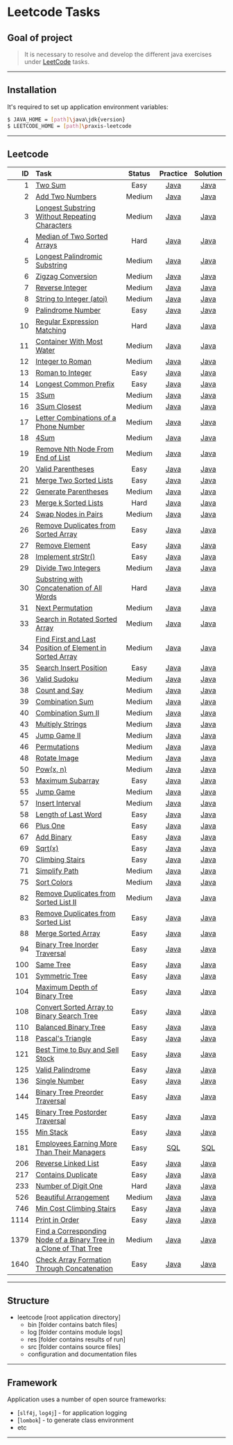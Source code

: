#                        Leetcode Tasks

Goal of project
---------------

> It is necessary to resolve and develop
> the different java exercises
> under [LeetCode][leetcode] tasks.
***

Installation
------------

It's required to set up application environment variables:
```sh
$ JAVA_HOME = [path]\java\jdk{version}
$ LEETCODE_HOME = [path]\praxis-leetcode
```
***

## Leetcode
|   ID | Task                                                                                                                                                                    | Status |                                       Practice                                       |                                       Solution                                       |
|-----:|:------------------------------------------------------------------------------------------------------------------------------------------------------------------------|:------:|:------------------------------------------------------------------------------------:|:------------------------------------------------------------------------------------:|
|    1 | [Two Sum](https://leetcode.com/problems/two-sum/)                                                                                                                       |  Easy  |  [Java](/src/main/java/com/witalis/praxis/leetcode/task/h1/p1/option/Practice.java)  |  [Java](/src/main/java/com/witalis/praxis/leetcode/task/h1/p1/option/Solution.java)  |
|    2 | [Add Two Numbers](https://leetcode.com/problems/add-two-numbers/)                                                                                                       | Medium |  [Java](/src/main/java/com/witalis/praxis/leetcode/task/h1/p2/option/Practice.java)  |  [Java](/src/main/java/com/witalis/praxis/leetcode/task/h1/p2/option/Solution.java)  |
|    3 | [Longest Substring Without Repeating Characters](https://leetcode.com/problems/longest-substring-without-repeating-characters/)                                         | Medium |  [Java](/src/main/java/com/witalis/praxis/leetcode/task/h1/p3/option/Practice.java)  |  [Java](/src/main/java/com/witalis/praxis/leetcode/task/h1/p3/option/Solution.java)  |
|    4 | [Median of Two Sorted Arrays](https://leetcode.com/problems/median-of-two-sorted-arrays/)                                                                               |  Hard  |  [Java](/src/main/java/com/witalis/praxis/leetcode/task/h1/p4/option/Practice.java)  |  [Java](/src/main/java/com/witalis/praxis/leetcode/task/h1/p4/option/Solution.java)  |
|    5 | [Longest Palindromic Substring](https://leetcode.com/problems/longest-palindromic-substring/)                                                                           | Medium |  [Java](/src/main/java/com/witalis/praxis/leetcode/task/h1/p5/option/Practice.java)  |  [Java](/src/main/java/com/witalis/praxis/leetcode/task/h1/p5/option/Solution.java)  |
|    6 | [Zigzag Conversion](https://leetcode.com/problems/zigzag-conversion/)                                                                                                   | Medium |  [Java](/src/main/java/com/witalis/praxis/leetcode/task/h1/p6/option/Practice.java)  |  [Java](/src/main/java/com/witalis/praxis/leetcode/task/h1/p6/option/Solution.java)  |
|    7 | [Reverse Integer](https://leetcode.com/problems/reverse-integer/)                                                                                                       | Medium |  [Java](/src/main/java/com/witalis/praxis/leetcode/task/h1/p7/option/Practice.java)  |  [Java](/src/main/java/com/witalis/praxis/leetcode/task/h1/p7/option/Solution.java)  |
|    8 | [String to Integer (atoi)](https://leetcode.com/problems/string-to-integer-atoi/)                                                                                       | Medium |  [Java](/src/main/java/com/witalis/praxis/leetcode/task/h1/p8/option/Practice.java)  |  [Java](/src/main/java/com/witalis/praxis/leetcode/task/h1/p8/option/Solution.java)  |
|    9 | [Palindrome Number](https://leetcode.com/problems/palindrome-number/)                                                                                                   |  Easy  |  [Java](/src/main/java/com/witalis/praxis/leetcode/task/h1/p9/option/Practice.java)  |  [Java](/src/main/java/com/witalis/praxis/leetcode/task/h1/p9/option/Solution.java)  |
|   10 | [Regular Expression Matching](https://leetcode.com/problems/regular-expression-matching/)                                                                               |  Hard  | [Java](/src/main/java/com/witalis/praxis/leetcode/task/h1/p10/option/Practice.java)  | [Java](/src/main/java/com/witalis/praxis/leetcode/task/h1/p10/option/Solution.java)  |
|   11 | [Container With Most Water](https://leetcode.com/problems/container-with-most-water/)                                                                                   | Medium | [Java](/src/main/java/com/witalis/praxis/leetcode/task/h1/p11/option/Practice.java)  | [Java](/src/main/java/com/witalis/praxis/leetcode/task/h1/p11/option/Solution.java)  |
|   12 | [Integer to Roman](https://leetcode.com/problems/integer-to-roman/)                                                                                                     | Medium | [Java](/src/main/java/com/witalis/praxis/leetcode/task/h1/p12/option/Practice.java)  | [Java](/src/main/java/com/witalis/praxis/leetcode/task/h1/p12/option/Solution.java)  |
|   13 | [Roman to Integer](https://leetcode.com/problems/roman-to-integer/)                                                                                                     |  Easy  | [Java](/src/main/java/com/witalis/praxis/leetcode/task/h1/p13/option/Practice.java)  | [Java](/src/main/java/com/witalis/praxis/leetcode/task/h1/p13/option/Solution.java)  |
|   14 | [Longest Common Prefix](https://leetcode.com/problems/longest-common-prefix/)                                                                                           |  Easy  | [Java](/src/main/java/com/witalis/praxis/leetcode/task/h1/p14/option/Practice.java)  | [Java](/src/main/java/com/witalis/praxis/leetcode/task/h1/p14/option/Solution.java)  |
|   15 | [3Sum](https://leetcode.com/problems/3sum/)                                                                                                                             | Medium | [Java](/src/main/java/com/witalis/praxis/leetcode/task/h1/p15/option/Practice.java)  | [Java](/src/main/java/com/witalis/praxis/leetcode/task/h1/p15/option/Solution.java)  |
|   16 | [3Sum Closest](https://leetcode.com/problems/3sum-closest/)                                                                                                             | Medium | [Java](/src/main/java/com/witalis/praxis/leetcode/task/h1/p16/option/Practice.java)  | [Java](/src/main/java/com/witalis/praxis/leetcode/task/h1/p16/option/Solution.java)  |
|   17 | [Letter Combinations of a Phone Number](https://leetcode.com/problems/letter-combinations-of-a-phone-number/)                                                           | Medium | [Java](/src/main/java/com/witalis/praxis/leetcode/task/h1/p17/option/Practice.java)  | [Java](/src/main/java/com/witalis/praxis/leetcode/task/h1/p17/option/Solution.java)  |
|   18 | [4Sum](https://leetcode.com/problems/4sum/)                                                                                                                             | Medium | [Java](/src/main/java/com/witalis/praxis/leetcode/task/h1/p18/option/Practice.java)  | [Java](/src/main/java/com/witalis/praxis/leetcode/task/h1/p18/option/Solution.java)  |
|   19 | [Remove Nth Node From End of List](https://leetcode.com/problems/remove-nth-node-from-end-of-list/)                                                                     | Medium | [Java](/src/main/java/com/witalis/praxis/leetcode/task/h1/p19/option/Practice.java)  | [Java](/src/main/java/com/witalis/praxis/leetcode/task/h1/p19/option/Solution.java)  |
|   20 | [Valid Parentheses](https://leetcode.com/problems/valid-parentheses/)                                                                                                   |  Easy  |   [Java](/src/main/java/com/witalis/praxis/leetcode/task/p20/option/Practice.java)   |   [Java](/src/main/java/com/witalis/praxis/leetcode/task/p20/option/Solution.java)   |
|   21 | [Merge Two Sorted Lists](https://leetcode.com/problems/merge-two-sorted-lists/)                                                                                         |  Easy  |   [Java](/src/main/java/com/witalis/praxis/leetcode/task/p21/option/Practice.java)   |   [Java](/src/main/java/com/witalis/praxis/leetcode/task/p21/option/Solution.java)   |
|   22 | [Generate Parentheses](https://leetcode.com/problems/generate-parentheses/)                                                                                             | Medium |   [Java](/src/main/java/com/witalis/praxis/leetcode/task/p22/option/Practice.java)   |   [Java](/src/main/java/com/witalis/praxis/leetcode/task/p22/option/Solution.java)   |
|   23 | [Merge k Sorted Lists](https://leetcode.com/problems/merge-k-sorted-lists/)                                                                                             |  Hard  |   [Java](/src/main/java/com/witalis/praxis/leetcode/task/p23/option/Practice.java)   |   [Java](/src/main/java/com/witalis/praxis/leetcode/task/p23/option/Solution.java)   |
|   24 | [Swap Nodes in Pairs](https://leetcode.com/problems/swap-nodes-in-pairs/)                                                                                               | Medium |   [Java](/src/main/java/com/witalis/praxis/leetcode/task/p24/option/Practice.java)   |   [Java](/src/main/java/com/witalis/praxis/leetcode/task/p24/option/Solution.java)   |
|   26 | [Remove Duplicates from Sorted Array](https://leetcode.com/problems/remove-duplicates-from-sorted-array/)                                                               |  Easy  |   [Java](/src/main/java/com/witalis/praxis/leetcode/task/p26/option/Practice.java)   |   [Java](/src/main/java/com/witalis/praxis/leetcode/task/p26/option/Solution.java)   |
|   27 | [Remove Element](https://leetcode.com/problems/remove-element/)                                                                                                         |  Easy  |   [Java](/src/main/java/com/witalis/praxis/leetcode/task/p27/option/Practice.java)   |   [Java](/src/main/java/com/witalis/praxis/leetcode/task/p27/option/Solution.java)   |
|   28 | [Implement strStr()](https://leetcode.com/problems/implement-strstr/)                                                                                                   |  Easy  |   [Java](/src/main/java/com/witalis/praxis/leetcode/task/p28/option/Practice.java)   |   [Java](/src/main/java/com/witalis/praxis/leetcode/task/p28/option/Solution.java)   |
|   29 | [Divide Two Integers](https://leetcode.com/problems/divide-two-integers/)                                                                                               | Medium |   [Java](/src/main/java/com/witalis/praxis/leetcode/task/p29/option/Practice.java)   |   [Java](/src/main/java/com/witalis/praxis/leetcode/task/p29/option/Solution.java)   |
|   30 | [Substring with Concatenation of All Words](https://leetcode.com/problems/substring-with-concatenation-of-all-words/)                                                   |  Hard  |   [Java](/src/main/java/com/witalis/praxis/leetcode/task/p30/option/Practice.java)   |   [Java](/src/main/java/com/witalis/praxis/leetcode/task/p30/option/Solution.java)   |
|   31 | [Next Permutation](https://leetcode.com/problems/next-permutation/)                                                                                                     | Medium |   [Java](/src/main/java/com/witalis/praxis/leetcode/task/p31/option/Practice.java)   |   [Java](/src/main/java/com/witalis/praxis/leetcode/task/p31/option/Solution.java)   |
|   33 | [Search in Rotated Sorted Array](https://leetcode.com/problems/search-in-rotated-sorted-array/)                                                                         | Medium |   [Java](/src/main/java/com/witalis/praxis/leetcode/task/p33/option/Practice.java)   |   [Java](/src/main/java/com/witalis/praxis/leetcode/task/p33/option/Solution.java)   |
|   34 | [Find First and Last Position of Element in Sorted Array](https://leetcode.com/problems/find-first-and-last-position-of-element-in-sorted-array/)                       | Medium |   [Java](/src/main/java/com/witalis/praxis/leetcode/task/p34/option/Practice.java)   |   [Java](/src/main/java/com/witalis/praxis/leetcode/task/p34/option/Solution.java)   |
|   35 | [Search Insert Position](https://leetcode.com/problems/search-insert-position/)                                                                                         |  Easy  |   [Java](/src/main/java/com/witalis/praxis/leetcode/task/p35/option/Practice.java)   |   [Java](/src/main/java/com/witalis/praxis/leetcode/task/p35/option/Solution.java)   |
|   36 | [Valid Sudoku](https://leetcode.com/problems/valid-sudoku/)                                                                                                             | Medium |   [Java](/src/main/java/com/witalis/praxis/leetcode/task/p36/option/Practice.java)   |   [Java](/src/main/java/com/witalis/praxis/leetcode/task/p36/option/Solution.java)   |
|   38 | [Count and Say](https://leetcode.com/problems/count-and-say/)                                                                                                           | Medium |   [Java](/src/main/java/com/witalis/praxis/leetcode/task/p38/option/Practice.java)   |   [Java](/src/main/java/com/witalis/praxis/leetcode/task/p38/option/Solution.java)   |
|   39 | [Combination Sum](https://leetcode.com/problems/combination-sum/)                                                                                                       | Medium |   [Java](/src/main/java/com/witalis/praxis/leetcode/task/p39/option/Practice.java)   |   [Java](/src/main/java/com/witalis/praxis/leetcode/task/p39/option/Solution.java)   |
|   40 | [Combination Sum II](https://leetcode.com/problems/combination-sum-ii/)                                                                                                 | Medium |   [Java](/src/main/java/com/witalis/praxis/leetcode/task/p40/option/Practice.java)   |   [Java](/src/main/java/com/witalis/praxis/leetcode/task/p40/option/Solution.java)   |
|   43 | [Multiply Strings](https://leetcode.com/problems/multiply-strings/)                                                                                                     | Medium |   [Java](/src/main/java/com/witalis/praxis/leetcode/task/p43/option/Practice.java)   |   [Java](/src/main/java/com/witalis/praxis/leetcode/task/p43/option/Solution.java)   |
|   45 | [Jump Game II](https://leetcode.com/problems/jump-game-ii/)                                                                                                             | Medium |   [Java](/src/main/java/com/witalis/praxis/leetcode/task/p45/option/Practice.java)   |   [Java](/src/main/java/com/witalis/praxis/leetcode/task/p45/option/Solution.java)   |
|   46 | [Permutations](https://leetcode.com/problems/permutations/)                                                                                                             | Medium |   [Java](/src/main/java/com/witalis/praxis/leetcode/task/p46/option/Practice.java)   |   [Java](/src/main/java/com/witalis/praxis/leetcode/task/p46/option/Solution.java)   |
|   48 | [Rotate Image](https://leetcode.com/problems/rotate-image/)                                                                                                             | Medium |   [Java](/src/main/java/com/witalis/praxis/leetcode/task/p48/option/Practice.java)   |   [Java](/src/main/java/com/witalis/praxis/leetcode/task/p48/option/Solution.java)   |
|   50 | [Pow(x, n)](https://leetcode.com/problems/powx-n/)                                                                                                                      | Medium |   [Java](/src/main/java/com/witalis/praxis/leetcode/task/p50/option/Practice.java)   |   [Java](/src/main/java/com/witalis/praxis/leetcode/task/p50/option/Solution.java)   |
|   53 | [Maximum Subarray](https://leetcode.com/problems/maximum-subarray/)                                                                                                     |  Easy  |   [Java](/src/main/java/com/witalis/praxis/leetcode/task/p53/option/Practice.java)   |   [Java](/src/main/java/com/witalis/praxis/leetcode/task/p53/option/Solution.java)   |
|   55 | [Jump Game](https://leetcode.com/problems/jump-game/)                                                                                                                   | Medium |   [Java](/src/main/java/com/witalis/praxis/leetcode/task/p55/option/Practice.java)   |   [Java](/src/main/java/com/witalis/praxis/leetcode/task/p55/option/Solution.java)   |
|   57 | [Insert Interval](https://leetcode.com/problems/insert-interval/)                                                                                                       | Medium |   [Java](/src/main/java/com/witalis/praxis/leetcode/task/p57/option/Practice.java)   |   [Java](/src/main/java/com/witalis/praxis/leetcode/task/p57/option/Solution.java)   |
|   58 | [Length of Last Word](https://leetcode.com/problems/length-of-last-word/)                                                                                               |  Easy  |   [Java](/src/main/java/com/witalis/praxis/leetcode/task/p58/option/Practice.java)   |   [Java](/src/main/java/com/witalis/praxis/leetcode/task/p58/option/Solution.java)   |
|   66 | [Plus One](https://leetcode.com/problems/plus-one/)                                                                                                                     |  Easy  |   [Java](/src/main/java/com/witalis/praxis/leetcode/task/p66/option/Practice.java)   |   [Java](/src/main/java/com/witalis/praxis/leetcode/task/p66/option/Solution.java)   |
|   67 | [Add Binary](https://leetcode.com/problems/add-binary/)                                                                                                                 |  Easy  |   [Java](/src/main/java/com/witalis/praxis/leetcode/task/p67/option/Practice.java)   |   [Java](/src/main/java/com/witalis/praxis/leetcode/task/p67/option/Solution.java)   |
|   69 | [Sqrt(x)](https://leetcode.com/problems/sqrtx/)                                                                                                                         |  Easy  |   [Java](/src/main/java/com/witalis/praxis/leetcode/task/p69/option/Practice.java)   |   [Java](/src/main/java/com/witalis/praxis/leetcode/task/p69/option/Solution.java)   |
|   70 | [Climbing Stairs](https://leetcode.com/problems/climbing-stairs/)                                                                                                       |  Easy  |   [Java](/src/main/java/com/witalis/praxis/leetcode/task/p70/option/Practice.java)   |   [Java](/src/main/java/com/witalis/praxis/leetcode/task/p70/option/Solution.java)   |
|   71 | [Simplify Path](https://leetcode.com/problems/simplify-path/)                                                                                                           | Medium |   [Java](/src/main/java/com/witalis/praxis/leetcode/task/p71/option/Practice.java)   |   [Java](/src/main/java/com/witalis/praxis/leetcode/task/p71/option/Solution.java)   |
|   75 | [Sort Colors](https://leetcode.com/problems/sort-colors/)                                                                                                               | Medium |   [Java](/src/main/java/com/witalis/praxis/leetcode/task/p75/option/Practice.java)   |   [Java](/src/main/java/com/witalis/praxis/leetcode/task/p75/option/Solution.java)   |
|   82 | [Remove Duplicates from Sorted List II](https://leetcode.com/problems/remove-duplicates-from-sorted-list-ii/)                                                           | Medium |   [Java](/src/main/java/com/witalis/praxis/leetcode/task/p82/option/Practice.java)   |   [Java](/src/main/java/com/witalis/praxis/leetcode/task/p82/option/Solution.java)   |
|   83 | [Remove Duplicates from Sorted List](https://leetcode.com/problems/remove-duplicates-from-sorted-list/)                                                                 |  Easy  |   [Java](/src/main/java/com/witalis/praxis/leetcode/task/p83/option/Practice.java)   |   [Java](/src/main/java/com/witalis/praxis/leetcode/task/p83/option/Solution.java)   |
|   88 | [Merge Sorted Array](https://leetcode.com/problems/merge-sorted-array/)                                                                                                 |  Easy  |   [Java](/src/main/java/com/witalis/praxis/leetcode/task/p88/option/Practice.java)   |   [Java](/src/main/java/com/witalis/praxis/leetcode/task/p88/option/Solution.java)   |
|   94 | [Binary Tree Inorder Traversal](https://leetcode.com/problems/binary-tree-inorder-traversal/)                                                                           |  Easy  |   [Java](/src/main/java/com/witalis/praxis/leetcode/task/p94/option/Practice.java)   |   [Java](/src/main/java/com/witalis/praxis/leetcode/task/p94/option/Solution.java)   |
|  100 | [Same Tree](https://leetcode.com/problems/same-tree/)                                                                                                                   |  Easy  | [Java](/src/main/java/com/witalis/praxis/leetcode/task/h2/p100/option/Practice.java) | [Java](/src/main/java/com/witalis/praxis/leetcode/task/h2/p100/option/Solution.java) |
|  101 | [Symmetric Tree](https://leetcode.com/problems/symmetric-tree/)                                                                                                         |  Easy  |  [Java](/src/main/java/com/witalis/praxis/leetcode/task/p101/option/Practice.java)   |  [Java](/src/main/java/com/witalis/praxis/leetcode/task/p101/option/Solution.java)   |
|  104 | [Maximum Depth of Binary Tree](https://leetcode.com/problems/maximum-depth-of-binary-tree/)                                                                             |  Easy  |  [Java](/src/main/java/com/witalis/praxis/leetcode/task/p104/option/Practice.java)   |  [Java](/src/main/java/com/witalis/praxis/leetcode/task/p104/option/Solution.java)   |
|  108 | [Convert Sorted Array to Binary Search Tree](https://leetcode.com/problems/convert-sorted-array-to-binary-search-tree/)                                                 |  Easy  |  [Java](/src/main/java/com/witalis/praxis/leetcode/task/p108/option/Practice.java)   |  [Java](/src/main/java/com/witalis/praxis/leetcode/task/p108/option/Solution.java)   |
|  110 | [Balanced Binary Tree](https://leetcode.com/problems/balanced-binary-tree/)                                                                                             |  Easy  |  [Java](/src/main/java/com/witalis/praxis/leetcode/task/p110/option/Practice.java)   |  [Java](/src/main/java/com/witalis/praxis/leetcode/task/p110/option/Solution.java)   |
|  118 | [Pascal's Triangle](https://leetcode.com/problems/pascals-triangle/)                                                                                                    |  Easy  |  [Java](/src/main/java/com/witalis/praxis/leetcode/task/p118/option/Practice.java)   |  [Java](/src/main/java/com/witalis/praxis/leetcode/task/p118/option/Solution.java)   |
|  121 | [Best Time to Buy and Sell Stock](https://leetcode.com/problems/best-time-to-buy-and-sell-stock/)                                                                       |  Easy  |  [Java](/src/main/java/com/witalis/praxis/leetcode/task/p121/option/Practice.java)   |  [Java](/src/main/java/com/witalis/praxis/leetcode/task/p121/option/Solution.java)   |
|  125 | [Valid Palindrome](https://leetcode.com/problems/valid-palindrome/)                                                                                                     |  Easy  |  [Java](/src/main/java/com/witalis/praxis/leetcode/task/p125/option/Practice.java)   |  [Java](/src/main/java/com/witalis/praxis/leetcode/task/p125/option/Solution.java)   |
|  136 | [Single Number](https://leetcode.com/problems/single-number/)                                                                                                           |  Easy  |  [Java](/src/main/java/com/witalis/praxis/leetcode/task/p136/option/Practice.java)   |  [Java](/src/main/java/com/witalis/praxis/leetcode/task/p136/option/Solution.java)   |
|  144 | [Binary Tree Preorder Traversal](https://leetcode.com/problems/binary-tree-preorder-traversal/)                                                                         |  Easy  |  [Java](/src/main/java/com/witalis/praxis/leetcode/task/p144/option/Practice.java)   |  [Java](/src/main/java/com/witalis/praxis/leetcode/task/p144/option/Solution.java)   |
|  145 | [Binary Tree Postorder Traversal](https://leetcode.com/problems/binary-tree-postorder-traversal/)                                                                       |  Easy  |  [Java](/src/main/java/com/witalis/praxis/leetcode/task/p145/option/Practice.java)   |  [Java](/src/main/java/com/witalis/praxis/leetcode/task/p145/option/Solution.java)   |
|  155 | [Min Stack](https://leetcode.com/problems/min-stack/)                                                                                                                   |  Easy  | [Java](/src/main/java/com/witalis/praxis/leetcode/task/h2/p155/option/Practice.java) | [Java](/src/main/java/com/witalis/praxis/leetcode/task/h2/p155/option/Solution.java) |
|  181 | [Employees Earning More Than Their Managers](https://leetcode.com/problems/employees-earning-more-than-their-managers/)                                                 |  Easy  |   [SQL](/src/main/java/com/witalis/praxis/leetcode/task/p181/option/Practice.java)   |   [SQL](/src/main/java/com/witalis/praxis/leetcode/task/p181/option/Solution.java)   |
|  206 | [Reverse Linked List](https://leetcode.com/problems/reverse-linked-list)                                                                                                |  Easy  |  [Java](/src/main/java/com/witalis/praxis/leetcode/task/p206/option/Practice.java)   |  [Java](/src/main/java/com/witalis/praxis/leetcode/task/p206/option/Solution.java)   |
|  217 | [Contains Duplicate](https://leetcode.com/problems/contains-duplicate/)                                                                                                 |  Easy  |  [Java](/src/main/java/com/witalis/praxis/leetcode/task/p217/option/Practice.java)   |  [Java](/src/main/java/com/witalis/praxis/leetcode/task/p217/option/Solution.java)   |
|  233 | [Number of Digit One](https://leetcode.com/problems/number-of-digit-one/)                                                                                               |  Hard  |  [Java](/src/main/java/com/witalis/praxis/leetcode/task/p233/option/Practice.java)   |  [Java](/src/main/java/com/witalis/praxis/leetcode/task/p233/option/Solution.java)   |
|  526 | [Beautiful Arrangement](https://leetcode.com/problems/beautiful-arrangement/)                                                                                           | Medium |  [Java](/src/main/java/com/witalis/praxis/leetcode/task/p526/option/Practice.java)   |  [Java](/src/main/java/com/witalis/praxis/leetcode/task/p526/option/Solution.java)   |
|  746 | [Min Cost Climbing Stairs](https://leetcode.com/problems/min-cost-climbing-stairs/)                                                                                     |  Easy  |  [Java](/src/main/java/com/witalis/praxis/leetcode/task/p746/option/Practice.java)   |  [Java](/src/main/java/com/witalis/praxis/leetcode/task/p746/option/Solution.java)   |
| 1114 | [Print in Order](https://leetcode.com/problems/print-in-order)                                                                                                          |  Easy  |  [Java](/src/main/java/com/witalis/praxis/leetcode/task/p1114/option/Practice.java)  |  [Java](/src/main/java/com/witalis/praxis/leetcode/task/p1114/option/Solution.java)  |
| 1379 | [Find a Corresponding Node of a Binary Tree in a Clone of That Tree](https://leetcode.com/problems/find-a-corresponding-node-of-a-binary-tree-in-a-clone-of-that-tree/) | Medium |  [Java](/src/main/java/com/witalis/praxis/leetcode/task/p1379/option/Practice.java)  |  [Java](/src/main/java/com/witalis/praxis/leetcode/task/p1379/option/Solution.java)  |
| 1640 | [Check Array Formation Through Concatenation](https://leetcode.com/problems/check-array-formation-through-concatenation/)                                               |  Easy  |  [Java](/src/main/java/com/witalis/praxis/leetcode/task/p1640/option/Practice.java)  |  [Java](/src/main/java/com/witalis/praxis/leetcode/task/p1640/option/Solution.java)  |
***

Structure
---------

- leetcode [root application directory]
    - bin [folder contains batch files]
    - log [folder contains module logs]
    - res [folder contains results of run]
    - src [folder contains source files]
    - configuration and documentation files
***

Framework
---------

Application uses a number of open source frameworks:
* [`slf4j`, `log4j`] - for application logging
* [`lombok`] - to generate class environment
* etc
***

[leetcode]: <https://leetcode.com/>
